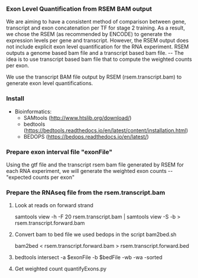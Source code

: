 ### Exon Level Quantification from RSEM BAM output 

We are aiming to have a consistent method of comparison between gene, transcript and exon concatenation per TF for stage 2 training. As a result, we chose the RSEM (as recommended by ENCODE) to generate the expression levels per gene and transcript. However, the RSEM output does not include explicit exon level quantification for the RNA experiment. RSEM outputs a genome based bam file and a transcript based bam file. -- The idea is to use transcript based bam file that to compute the weighted counts per exon. 

We use the transcript BAM file output by RSEM (rsem.transcript.bam) to generate exon level quantifications. 

### Install

- Bioinformatics:
	- SAMtools (http://www.htslib.org/download/)
	- bedtools (https://bedtools.readthedocs.io/en/latest/content/installation.html)
  - BEDOPS (https://bedops.readthedocs.io/en/latest/)

### Prepare exon interval file "exonFile"
Using the gtf file and the transcript rsem bam file generated by RSEM for each RNA experiment, we will generate the weighted exon counts -- "expected counts per exon"

### Prepare the RNAseq file from the rsem.transcript.bam
1. Look at reads on forward strand
      
      samtools view -h -F 20 rsem.transcript.bam | samtools view -S -b > rsem.transcript.forward.bam
 
 2. Convert bam to bed file we used bedops in the script bam2bed.sh
      
      bam2bed  < rsem.transcript.forward.bam > rsem.transcript.forward.bed

 3. bedtools intersect -a $exonFile -b $bedFile -wb -wa -sorted
 4. Get weighted count quantifyExons.py
